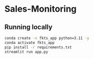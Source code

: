 # Sales-Monitoring

## Running locally
```bash
conda create -n fkts_app python=3.11 -y
conda activate fkts_app
pip install -r requirements.txt
streamlit run app.py

